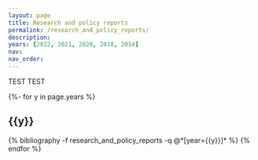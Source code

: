 ```yaml
---
layout: page
title: Research and policy reports
permalink: /research_and_policy_reports/
description:
years: [2022, 2021, 2020, 2018, 2014]
nav:
nav_order:
---
```



<!-- _pages/research_and_policy_reports.md -->

TEST TEST



<div id="publicationList" class="publications">
 
{%- for y in page.years %}
  <h2 class="year">{{y}}</h2>
  {% bibliography -f research_and_policy_reports -q @*[year={{y}}]* %}
{% endfor %}

</div>